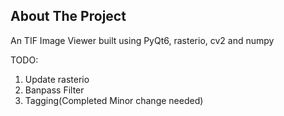 ## About The Project
An TIF Image Viewer built using PyQt6, rasterio, cv2 and numpy

TODO:
1. Update rasterio
2. Banpass Filter
3. Tagging(Completed Minor change needed)
